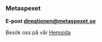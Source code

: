 ### Metaspexet


**E-post [direqtionen@metaspexet.se](mailto:direqtionen@metaspexet.se)**

Besök oss på vår [Hemsida](http://metaspexet.se)
